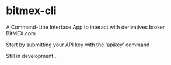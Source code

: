 # bitmex-cli

A Command-Line Interface App to interact with derivatives broker BitMEX.com

Start by submitting your API key with the 'apikey' command

Still in development...
